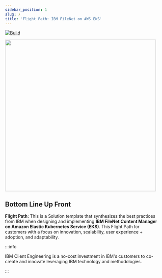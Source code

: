 ```yaml
---
sidebar_position: 1
slug: /
title: 'Flight Path: IBM FileNet on AWS EKS'
---
```

[![Build](https://github.com/ibm-client-engineering/solution-filenet-aws/actions/workflows/deploy.yml/badge.svg?branch=main)](https://github.com/ibm-client-engineering/solution-filenet-aws/actions/workflows/deploy.yml)

<img src="https://user-images.githubusercontent.com/95059/166857681-99c92cdc-fa62-4141-b903-969bd6ec1a41.png" width="491" />

## Bottom Line Up Front

**Flight Path:** This is a Solution template that synthesizes the best practices from IBM when designing and implementing **IBM FileNet Content Manager on Amazon Elastic Kubernetes Service (EKS)**. This Flight Path for customers with a focus on innovation, scalability, user experience + adoption, and adaptability.

:::info

IBM Client Engineering is a no-cost investment in IBM's customers to co-create and innovate leveraging IBM technology and methodologies.

:::
